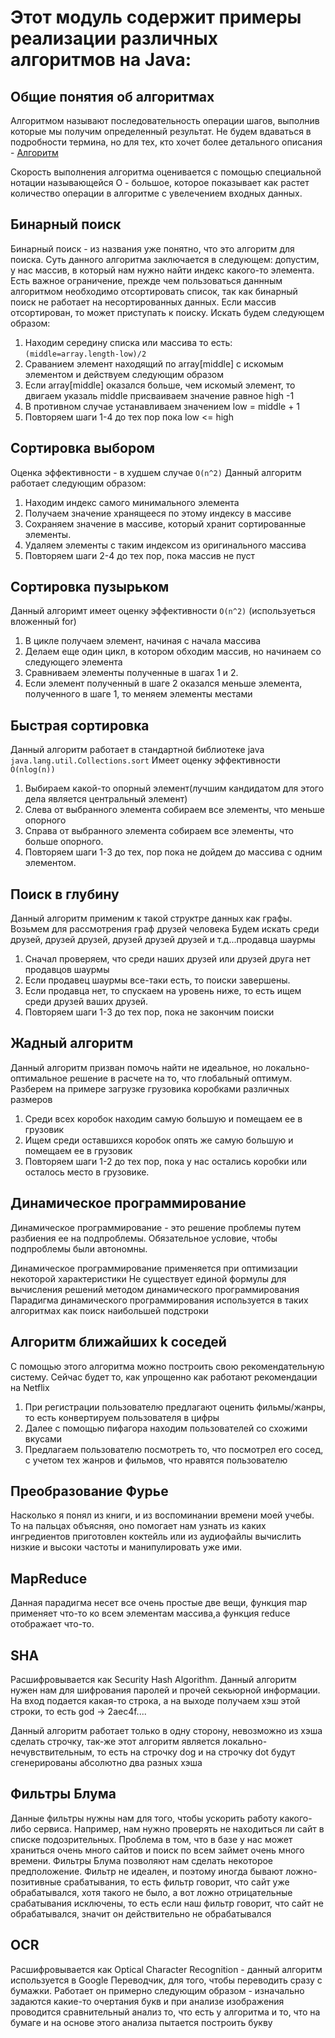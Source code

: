 # Этот модуль содержит примеры реализации различных алгоритмов на Java:

## Общие понятия об алгоритмах
Алгоритмом называют последовательность операции шагов, выполнив которые мы получим определенный результат. Не будем вдаваться в подробности термина, но для тех, кто хочет более детального описания - [Алгоритм](https://ru.wikipedia.org/wiki/%D0%90%D0%BB%D0%B3%D0%BE%D1%80%D0%B8%D1%82%D0%BC)

Скорость выполнения алгоритма оценивается с помощью специальной нотации называющейся О - большое, которое показывает как растет количество операции в алгоритме с увелечением входных данных.

## Бинарный поиск
Бинарный поиск - из названия уже понятно, что это алгоритм для поиска. Суть данного алгоритма заключается в следующем: допустим, у нас массив, в который нам нужно найти индекс какого-то элемента. Есть важное ограничение, прежде чем пользоваться даннным алгоритмом необходимо отсортировать список, так как бинарный поиск не работает на несортированных данных. Если массив отсортирован, то может приступать к поиску. Искать будем следующем образом:
1. Находим середину списка или массива то есть: ```(middle=array.length-low)/2```
2. Сраванием элемент находящий по array[middle] с искомым элементом и действуем следующим образом
3. Если array[middle] оказался больше, чем искомый элемент, то двигаем указаль middle присваиваем значение равное high -1
4. В противном случае устанавливаем значением low = middle + 1
5. Повторяем шаги 1-4 до тех пор пока low <= high

## Сортировка выбором
Оценка эффективности - в худшем случае ```O(n^2)```
Данный алгоритм работает следующим образом:
1. Находим индекс самого минимального элемента
2. Получаем значение хранящееся по этому индексу в массиве
3. Сохраняем значение в массиве, который хранит сортированные элементы.
4. Удаляем элементы с таким индексом из оригинального массива
5. Повторяем шаги 2-4 до тех пор, пока массив не пуст


## Сортировка пузырьком
Данный алгоримт имеет оценку эффективности ```O(n^2)``` (используеться вложенный for)
1. В цикле получаем элемент, начиная с начала массива
2. Делаем еще один цикл, в котором обходим массив, но начинаем со следующего элемента
3. Сравниваем элементы полученные в шагах 1 и 2.
4. Если элемент полученный в шаге 2 оказался меньше элемента, полученного в шаге 1, то меняем элементы местами

## Быстрая сортировка
Данный алгоритм работает в стандартной библиотеке java ```java.lang.util.Collections.sort```
Имеет оценку эффективности ```O(nlog(n))```
1. Выбираем какой-то опорный элемент(лучшим кандидатом для этого дела является центральный элемент)
2. Слева от выбранного элемента собираем все элементы, что меньше опорного
3. Справа от выбранного элемента собираем все элементы, что больше опорного.
4. Повторяем шаги 1-3 до тех, пор пока не дойдем до массива с одним элементом.

## Поиск в глубину
Данный алгоритм применим к такой структре данных как графы. Возьмем для рассмотрения граф друзей человека
Будем искать среди друзей, друзей друзей, друзей друзей друзей и т.д...продавца шаурмы
1. Сначал проверяем, что среди наших друзей или друзей друга нет продавцов шаурмы
2. Если продавец шаурмы все-таки есть, то поиски завершены. 
3. Если продавца нет, то спускаем на уровень ниже, то есть ищем среди друзей ваших друзей.
4. Повторяем шаги 1-3 до тех пор, пока не закончим поиски

## Жадный алгоритм
Данный алгоритм призван помочь найти не идеальное, но локально-оптимальное решение в расчете 
на то, что глобальный оптимум. Разберем на примере загрузке грузовика коробками различных размеров
1. Среди всех коробок находим самую большую и помещаем ее в грузовик
2. Ищем среди оставшихся коробок опять же самую большую и помещаем ее в грузовик
3. Повторяем шаги 1-2 до тех пор, пока у нас остались коробки или осталось место в грузовике.

## Динамическое программирование
Динамическое программирование - это решение проблемы путем разбиения ее на подпроблемы.
Обязательное условие, чтобы подпроблемы были автономны. 

Динамическое программирование применяется при оптимизации некоторой характеристики
Не существует единой формулы для вычисления решений методом динамического программирования​
Парадигма динамического программирования используется в таких алгоритмах как поиск наибольшей подстроки

## Алгоритм ближайших k соседей
С помощью этого алгоритма можно построить свою рекомендательную систему.
Сейчас будет то, как упрощенно как работают рекомендации на Netflix

1. При регистрации пользователю предлагают оценить фильмы/жанры, то есть конвертируем пользователя в цифры
2. Далее с помощью пифагора находим пользователей со схожими вкусами
3. Предлагаем пользователю посмотреть то, что посмотрел его сосед, с учетом тех жанров и фильмов, что нравятся пользователю​​

## Преобразование Фурье
Насколько я понял из книги, и из воспоминании времени моей учебы. То на пальцах объясняя, оно помогает
 нам узнать из каких ингредиентов приготовлен коктейль или из аудиофайлы вычислить низкие и высоки частоты и манипулировать уже ими.

## MapReduce
Данная парадигма несет все очень простые две вещи, функция map применяет что-то
ко всем элементам массива,а функция reduce отображает что-то.

## SHA
Расшифровывается как Security Hash Algorithm. Данный алгоритм нужен нам для шифрования
паролей и прочей секьюрной информации. На вход подается какая-то строка, а на выходе получаем хэш этой строки, то есть god -> 2aec4f....

Данный алгоритм работает только в одну сторону, невозможно из хэша сделать строчку, так-же этот алгоритм 
является локально-нечувствительным, то есть на строчку dog и на строчку dot будут сгенерированы абсолютно два разных хэша

## Фильтры Блума
Данные фильтры нужны нам для того, чтобы ускорить работу какого-либо сервиса. Например, нам нужно проверять не находиться ли сайт в списке подозрительных. Проблема в том, что в базе у нас может храниться очень много сайтов и поиск по всем займет очень много времени. Фильтры Блума позволяют нам сделать некоторое предположение. Фильтр не идеален, и поэтому иногда бывают ложно-позитивные срабатывания, то есть фильтр говорит, что сайт уже обрабатывался, хотя такого не было, а вот ложно отрицательные срабатывания исключены, то есть если наш фильтр говорит, что сайт не обрабатывался, значит он действительно не обрабатывался

## OCR
Расшифровывается как Optical Character Recognition - данный алгоритм используется в Google Переводчик,
для того, чтобы переводить сразу с бумажки. Работает он примерно следующим образом - изначально задаются какие-то очертания букв и при анализе изображения проводится сравнительный анализ то, что есть у алгоритма и то, что на бумаге и на основе этого анализа пытается построить букву

